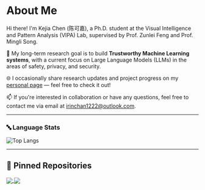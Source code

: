 # About Me

Hi there! I'm Kejia Chen (陈可嘉), a Ph.D. student at the Visual Intelligence and Pattern Analysis (VIPA) Lab, supervised by Prof. Zunlei Feng and Prof. Mingli Song.

🔬 My long-term research goal is to build **Trustworthy Machine Learning systems**, with a current focus on Large Language Models (LLMs) in the areas of safety, privacy, and security.

🌐 I occasionally share research updates and project progress on my [personal page](https://thecommonirin.github.io/) — feel free to check it out!

📫 If you're interested in collaboration or have any questions, feel free to contact me via email at irinchan1222@outlook.com.

---

### 🔤 Language Stats

![Top Langs](https://github-readme-stats.vercel.app/api/top-langs/?username=Thecommonirin&layout=compact&theme=default)

---

## 📌 Pinned Repositories

<a href="https://github.com/Thecommonirin/Qresafe">
  <img align="center" src="https://github-readme-stats.vercel.app/api/pin/?username=Thecommonirin&repo=Qresafe" />
</a>
<a href="https://github.com/Thecommonirin/LLM_Prompt_Recovery">
  <img align="center" src="https://github-readme-stats.vercel.app/api/pin/?username=Thecommonirin&repo=LLM_Prompt_Recovery" />
</a>

